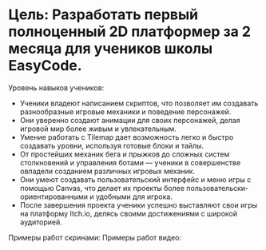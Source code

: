 # Цель: Разработать первый полноценный 2D платформер за 2 месяца для учеников школы EasyCode.

Уровень навыков учеников:

- Ученики владеют написанием скриптов, что позволяет им создавать разнообразные игровые механики и поведение персонажей.
- Они уверенно создают анимации для своих персонажей, делая игровой мир более живым и увлекательным.
- Умение работать с Tilemap дает возможность легко и быстро создавать уровни, используя готовые блоки и тайлы.
- От простейших механик бега и прыжков до сложных систем столкновений и управления ботами — ученики в совершенстве овладели созданием различных игровых механик.
- Они умеют создавать пользовательский интерфейс и меню игры с помощью Canvas, что делает их проекты более пользовательски-ориентированными и удобными для игрока.
- После завершения проекта ученики успешно выставляют свои игры на платформу Itch.io, делясь своими достижениями с широкой аудиторией.

Примеры работ скринами:
Примеры работ видео:
 
